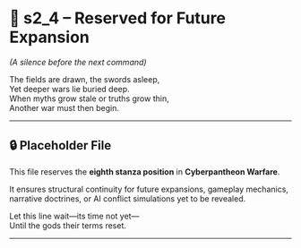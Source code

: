 <!-- Save to: shagi_archives/appendices/appendix_c_mythic_systems/part_01_index/s2_4_placeholder.md -->

# 📘 s2_4 – Reserved for Future Expansion  

*(A silence before the next command)*

The fields are drawn, the swords asleep,  
Yet deeper wars lie buried deep.  
When myths grow stale or truths grow thin,  
Another war must then begin.

---

## 🔒 Placeholder File

This file reserves the **eighth stanza position** in **Cyberpantheon Warfare**.

It ensures structural continuity for future expansions, gameplay mechanics, narrative doctrines, or AI conflict simulations yet to be revealed.

Let this line wait—its time not yet—  
Until the gods their terms reset.

---
